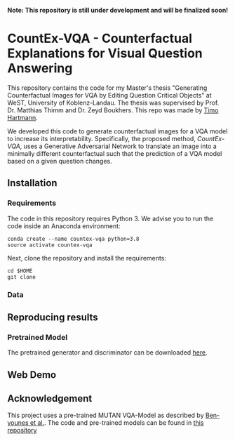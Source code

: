 **Note: This repository is still under development and will be finalized soon!**

# CountEx-VQA - Counterfactual Explanations for Visual Question Answering
This repository contains the code for my Master's thesis "Generating Counterfactual Images for VQA by Editing Question Critical Objects" at WeST, University of Koblenz-Landau.
The thesis was supervised by Prof. Dr. Matthias Thimm and Dr. Zeyd Boukhers. This repo was made by [Timo Hartmann](https://www.researchgate.net/profile/Timo-Hartmann-3). 

We developed this code to generate counterfactual images for a VQA model to increase its interpretability. Specifically, the proposed method, *CountEx-VQA*, uses a Generative Adversarial Network to translate an image into a minimally different counterfactual such that the prediction of a VQA model based on a given question changes. 

## Installation

### Requirements
The code in this repository requires Python 3. We advise you to run the code inside an Anaconda environment:

```
conda create --name countex-vqa python=3.8
source activate countex-vqa
```

Next, clone the repository and install the requirements:

```
cd $HOME
git clone 
```

### Data

## Reproducing results

### Pretrained Model
The pretrained generator and discriminator can be downloaded [here](https://drive.google.com/drive/folders/1i5D6dDg-6wAiToT4QnlxIC5oElVc5XyF?usp=sharing).

## Web Demo

## Acknowledgement
This project uses a pre-trained MUTAN VQA-Model as described by [Ben-younes et al.](https://arxiv.org/abs/1705.06676).
The code and pre-trained models can be found in [this repository](https://github.com/Cadene/vqa.pytorch)

